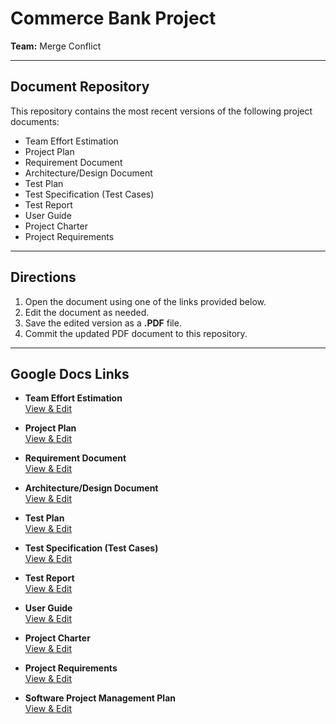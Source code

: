 # Commerce Bank Project

**Team:** Merge Conflict  

---

## Document Repository  

This repository contains the most recent versions of the following project documents:  

- Team Effort Estimation  
- Project Plan  
- Requirement Document  
- Architecture/Design Document  
- Test Plan  
- Test Specification (Test Cases)  
- Test Report  
- User Guide  
- Project Charter  
- Project Requirements  

---

## Directions  

1. Open the document using one of the links provided below.  
2. Edit the document as needed.  
3. Save the edited version as a **.PDF** file.  
4. Commit the updated PDF document to this repository.  

---

## Google Docs Links  

- **Team Effort Estimation**  
  [View & Edit](LINK_GOES_HERE)  

- **Project Plan**  
  [View & Edit](LINK_GOES_HERE)  

- **Requirement Document**  
  [View & Edit](https://docs.google.com/document/d/1gB8zNMhdgJGVSKeaMXHyUX6ga4N3SzyLgPqICZAXapk/edit?usp=sharing)  

- **Architecture/Design Document**  
  [View & Edit](LINK_GOES_HERE)  

- **Test Plan**  
  [View & Edit](LINK_GOES_HERE)  

- **Test Specification (Test Cases)**  
  [View & Edit](LINK_GOES_HERE)  

- **Test Report**  
  [View & Edit](LINK_GOES_HERE)  

- **User Guide**  
  [View & Edit](LINK_GOES_HERE)  

- **Project Charter**  
  [View & Edit](https://docs.google.com/document/d/1fTvWclyQmEySF6u1BF-Sc73SU77noMziJTwaZnt34VA/edit?usp=sharing)  

- **Project Requirements**  
  [View & Edit](https://docs.google.com/document/d/1xKKq9jHDiRYv8DsWYYxi4ZkkOda5hSGhHQVd8MYB_RU/edit?usp=sharing)  

- **Software Project Management Plan**  
  [View & Edit](https://docs.google.com/document/d/1LicntMGMeo2WqmfiB24535T5JjHVpJt69U7ANNgKGag/edit?usp=sharing)  
